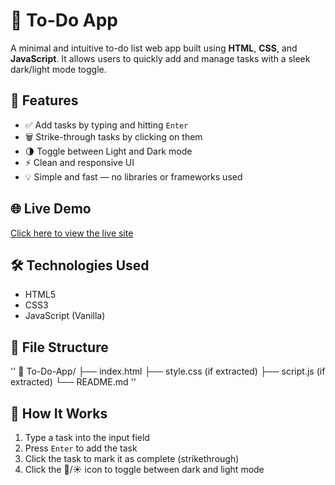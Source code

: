 # 📝 To-Do App

A minimal and intuitive to-do list web app built using **HTML**, **CSS**, and **JavaScript**. It allows users to quickly add and manage tasks with a sleek dark/light mode toggle.

## 🚀 Features

- ✅ Add tasks by typing and hitting `Enter`
- 🗑️ Strike-through tasks by clicking on them
- 🌗 Toggle between Light and Dark mode
- ⚡ Clean and responsive UI
- 💡 Simple and fast — no libraries or frameworks used

## 🌐 Live Demo

[Click here to view the live site](https://ananya-03.github.io/To-Do-App/)



## 🛠️ Technologies Used

- HTML5
- CSS3
- JavaScript (Vanilla)

## 📂 File Structure
''
📁 To-Do-App/
├── index.html
├── style.css (if extracted)
├── script.js (if extracted)
└── README.md
''


## 🧠 How It Works

1. Type a task into the input field
2. Press `Enter` to add the task
3. Click the task to mark it as complete (strikethrough)
4. Click the 🌙/☀️ icon to toggle between dark and light mode


